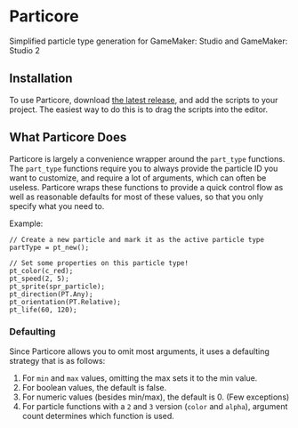 # Particore

Simplified particle type generation for GameMaker: Studio and GameMaker: Studio 2

## Installation

To use Particore, download [the latest release](https://github.com/gm-core/particore/releases), and add the scripts to your project. The easiest way to do this is to drag the scripts into the editor.

## What Particore Does

Particore is largely a convenience wrapper around the `part_type` functions. The `part_type` functions require you to always provide the particle ID you want to customize, and require a lot of arguments, which can often be useless. Particore wraps these functions to provide a quick control flow as well as reasonable defaults for most of these values, so that you only specify what you need to.

Example:

```gml
// Create a new particle and mark it as the active particle type
partType = pt_new();

// Set some properties on this particle type!
pt_color(c_red);
pt_speed(2, 5);
pt_sprite(spr_particle);
pt_direction(PT.Any);
pt_orientation(PT.Relative);
pt_life(60, 120);
```

### Defaulting

Since Particore allows you to omit most arguments, it uses a defaulting strategy that is as follows:

1. For `min` and `max` values, omitting the max sets it to the min value.
2. For boolean values, the default is false.
3. For numeric values (besides min/max), the default is 0. (Few exceptions)
4. For particle functions with a `2` and `3` version (`color` and `alpha`), argument count determines which function is used.

